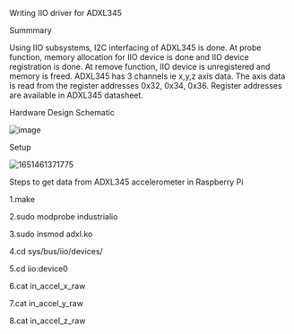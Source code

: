 Writing IIO driver for ADXL345

Summmary

Using IIO subsystems, I2C interfacing of ADXL345 is done. At probe function, memory allocation for IIO device is done and IIO device registration is done. At remove function, IIO device is unregistered and memory is freed. ADXL345 has 3 channels ie x,y,z axis data. The axis data is read from the register addresses 0x32, 0x34, 0x36. Register addresses are available in ADXL345 datasheet.


Hardware Design
Schematic




![image](https://user-images.githubusercontent.com/99975058/166179958-523af4c3-549a-4c53-b326-de2ca9dadc97.png)
























Setup



![1651461371775](https://user-images.githubusercontent.com/99975058/166180312-64189e07-7b4d-40e9-ae55-33113b32811d.jpg)





Steps to get data from ADXL345 accelerometer in Raspberry Pi 

1.make

2.sudo modprobe  industrialio

3.sudo insmod adxl.ko

4.cd sys/bus/iio/devices/

5.cd  iio\:device0

6.cat in_accel_x_raw

7.cat in_accel_y_raw

8.cat in_accel_z_raw
